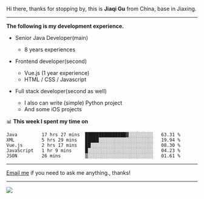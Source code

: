 Hi there, thanks for stopping by, this is **Jiaqi Gu** from China, base in Jiaxing.

---

**The following is my development experience.**

- Senior Java Developer(main)
  - 8 years experiences

- Frontend developer(second)
  - Vue.js (1 year experience)
  - HTML / CSS / Javascript
  
- Full stack developer(second as well)
  - I also can write (simple) Python project
  - And some iOS projects

📊 **This week I spent my time on**
<!--START_SECTION:waka-->
```text
Java         17 hrs 27 mins  ███████████████▓░░░░░░░░░   63.31 % 
XML          5 hrs 29 mins   █████░░░░░░░░░░░░░░░░░░░░   19.94 % 
Vue.js       2 hrs 17 mins   ██░░░░░░░░░░░░░░░░░░░░░░░   08.30 % 
JavaScript   1 hr 9 mins     █░░░░░░░░░░░░░░░░░░░░░░░░   04.23 % 
JSON         26 mins         ▒░░░░░░░░░░░░░░░░░░░░░░░░   01.61 % 
```
<!--END_SECTION:waka-->

---

[Email me](mailto:droidqw@gmail.com?subject=Hiring_from_GitHub) if you need to ask me anything., thanks!

---

![]( https://visitor-badge.glitch.me/badge?page_id=githubgujiaqi)
